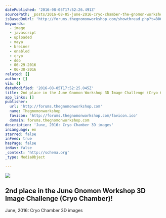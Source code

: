 ```yaml
---
datePublished: '2016-08-05T17:52:26.491Z'
sourcePath: _posts/2016-08-05-june-2016-cryo-chamber-the-gnomon-workshop-forums.md
isBasedOnUrl: 'http://forums.thegnomonworkshop.com/showthread.php?t=8068'
keywords:
  - image
  - javascript
  - uploaded
  - maya
  - breiner
  - enabled
  - cryo
  - ddo
  - 06-29-2016
  - 06-30-2016
related: []
author: []
via: {}
dateModified: '2016-08-05T17:52:25.045Z'
title: 2nd place in the June Gnomon Workshop 3D Image Challenge (Cryo Chamber)!
app_links: []
publisher:
  url: 'http://forums.thegnomonworkshop.com'
  name: Thegnomonworkshop
  favicon: 'http://forums.thegnomonworkshop.com/favicon.ico'
  domain: forums.thegnomonworkshop.com
description: 'June, 2016: Cryo Chamber 3D images'
inLanguage: en
starred: false
inFeed: true
hasPage: false
inNav: false
_context: 'http://schema.org'
_type: MediaObject

---
```

<article style=""><img src="http://forums.thegnomonworkshop.com/attachment.php?attachmentid=9899&amp;stc=1&amp;d=1469760524" /><h1>2nd place in the June Gnomon Workshop 3D Image Challenge (Cryo Chamber)!</h1><p>June, 2016: Cryo Chamber 3D images</p></article>